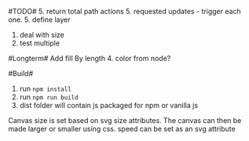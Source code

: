 #TODO#
5. return total path actions
5. requested updates - trigger each one.
5. define layer
1. deal with size
5. test multiple



#Longterm#
Add fill
By length
4. color from node?


#Build#
1. run `npm install`
1. run `npm run build`
1. dist folder will contain js packaged for npm or vanilla js


Canvas size is set based on svg size attributes.
The canvas can then be made larger or smaller using css.
speed can be set as an svg attribute